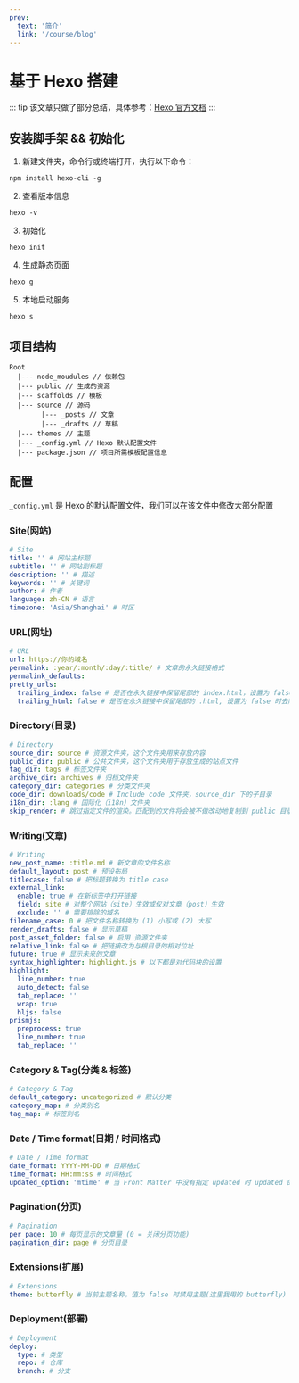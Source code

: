 ```yaml
---
prev:
  text: '简介'
  link: '/course/blog'
---
```


# 基于 Hexo 搭建

::: tip
该文章只做了部分总结，具体参考：[Hexo 官方文档](https://hexo.io/zh-cn/docs/)
:::

## 安装脚手架 && 初始化

1. 新建文件夹，命令行或终端打开，执行以下命令：

```shell
npm install hexo-cli -g
```

2. 查看版本信息

```shell
hexo -v
```

3. 初始化

```shell
hexo init
```

4. 生成静态页面

```shell
hexo g
```

5. 本地启动服务

```shell
hexo s
```


## 项目结构

```text
Root
  |--- node_moudules // 依赖包
  |--- public // 生成的资源
  |--- scaffolds // 模板
  |--- source // 源码
        |--- _posts // 文章
        |--- _drafts // 草稿
  |--- themes // 主题
  |--- _config.yml // Hexo 默认配置文件
  |--- package.json // 项目所需模板配置信息
```


## 配置

`_config.yml` 是 Hexo 的默认配置文件，我们可以在该文件中修改大部分配置


### Site(网站)

```YAML
# Site
title: '' # 网站主标题
subtitle: '' # 网站副标题
description: '' # 描述
keywords: '' # 关键词
author: # 作者
language: zh-CN # 语言
timezone: 'Asia/Shanghai' # 时区
```

### URL(网址)

```YAML
# URL
url: https://你的域名
permalink: :year/:month/:day/:title/ # 文章的永久链接格式
permalink_defaults:
pretty_urls:
  trailing_index: false # 是否在永久链接中保留尾部的 index.html，设置为 false 时去除
  trailing_html: false # 是否在永久链接中保留尾部的 .html, 设置为 false 时去除 (对尾部的 index.html无效)
```

### Directory(目录)

```YAML
# Directory
source_dir: source # 资源文件夹，这个文件夹用来存放内容
public_dir: public # 公共文件夹，这个文件夹用于存放生成的站点文件
tag_dir: tags # 标签文件夹
archive_dir: archives # 归档文件夹
category_dir: categories # 分类文件夹
code_dir: downloads/code # Include code 文件夹，source_dir 下的子目录
i18n_dir: :lang # 国际化（i18n）文件夹
skip_render: # 跳过指定文件的渲染。匹配到的文件将会被不做改动地复制到 public 目录中。您可使用 glob 表达式来匹配路径
```

### Writing(文章)

```YAML
# Writing
new_post_name: :title.md # 新文章的文件名称
default_layout: post # 预设布局
titlecase: false # 把标题转换为 title case
external_link:
  enable: true # 在新标签中打开链接
  field: site # 对整个网站（site）生效或仅对文章（post）生效
  exclude: '' # 需要排除的域名
filename_case: 0 # 把文件名称转换为 (1) 小写或 (2) 大写
render_drafts: false # 显示草稿
post_asset_folder: false # 启用 资源文件夹
relative_link: false # 把链接改为与根目录的相对位址
future: true # 显示未来的文章
syntax_highlighter: highlight.js # 以下都是对代码块的设置
highlight:
  line_number: true
  auto_detect: false
  tab_replace: ''
  wrap: true
  hljs: false
prismjs:
  preprocess: true
  line_number: true
  tab_replace: ''
```

### Category & Tag(分类 & 标签)

```YAML
# Category & Tag
default_category: uncategorized # 默认分类
category_map: # 分类别名
tag_map: # 标签别名
```

### Date / Time format(日期 / 时间格式)

```YAML
# Date / Time format
date_format: YYYY-MM-DD # 日期格式
time_format: HH:mm:ss # 时间格式
updated_option: 'mtime' # 当 Front Matter 中没有指定 updated 时 updated 的取值
```

### Pagination(分页)

```YAML
# Pagination
per_page: 10 # 每页显示的文章量 (0 = 关闭分页功能)
pagination_dir: page # 分页目录
```

### Extensions(扩展)

```YAML
# Extensions
theme: butterfly # 当前主题名称。值为 false 时禁用主题(这里我用的 butterfly)
```

### Deployment(部署)

```YAML
# Deployment
deploy:
  type: # 类型
  repo: # 仓库
  branch: # 分支
```